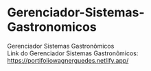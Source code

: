 # Gerenciador-Sistemas-Gastronomicos
 Gerenciador Sistemas Gastronômicos
 <br>
Link do Gerenciador Sistemas Gastronômicos: https://portifoliowagnerguedes.netlify.app/